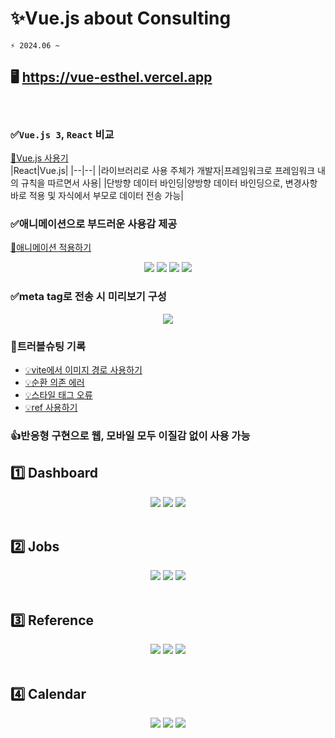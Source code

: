 # ✨Vue.js about Consulting

```git
⚡ 2024.06 ~
```

## 🖥️ https://vue-esthel.vercel.app
<br />

### ✅`Vue.js 3`, `React` 비교
[📝Vue.js 사용기](https://esthel.notion.site/Vue-js-feat-vite-a76ca599a0ea4a72a067bfb0c151ace2?pvs=4)
<br />
|React|Vue.js|
|--|--|
|라이브러리로 사용 주체가 개발자|프레임워크로 프레임워크 내의 규칙을 따르면서 사용|
|단방향 데이터 바인딩|양방향 데이터 바인딩으로, 변경사항 바로 적용 및 자식에서 부모로 데이터 전송 가능|

### ✅애니메이션으로 부드러운 사용감 제공
[📝애니메이션 적용하기](https://esthel.notion.site/e9854590396742e59fa131c75054533e?pvs=4)
<div align='center'>
  <img src='https://github.com/esthel7/vue.js/assets/96722691/120320cc-9533-4681-9845-206e95ec1a65' />
  <img src='https://github.com/esthel7/vue.js/assets/96722691/47e97074-3799-4801-aefa-5e1441775ff2' />
  <img src='https://github.com/esthel7/vue.js/assets/96722691/1373cd0e-3b94-4b0b-a189-98220c0ff0e0' />
  <img src='https://github.com/esthel7/vue.js/assets/96722691/ba7d6544-2c6c-49ae-baf9-f45d5407d156' />
</div>

### ✅meta tag로 전송 시 미리보기 구성
<div align='center'>
  <img src='https://github.com/esthel7/vue.js/assets/96722691/afcad893-a6f1-4b21-a102-453e54c6baee' />
</div>

### 🚨트러블슈팅 기록
- [💡vite에서 이미지 경로 사용하기](https://esthel.notion.site/vite-57a9741374c944d9bd34dd0cbdc0ad31?pvs=4)
- [💡순환 의존 에러](https://esthel.notion.site/e88c17fa3ca445e5a31dd841c7923f38?pvs=4)
- [💡스타일 태그 오류](https://esthel.notion.site/1bc8b641912c48aa929d4c0be07e066f?pvs=4)
- [💡ref 사용하기](https://esthel.notion.site/ref-59f812e9e62849d7b78e7cf78b3c5f60?pvs=4)

### 👍반응형 구현으로 웹, 모바일 모두 이질감 없이 사용 가능

## 1️⃣ Dashboard
<div align='center'>
  <img src='https://github.com/esthel7/vue.js/assets/96722691/1364b622-9c83-48cb-931c-445ef5fe93a1' />
  <img src='https://github.com/esthel7/vue.js/assets/96722691/48286345-2190-4618-939f-3e91e0a3c2c7' />
  <img src='https://github.com/esthel7/vue.js/assets/96722691/57c1031d-6182-4a21-923b-82d9bf278763' />
</div>
<br />

## 2️⃣ Jobs

<div align='center'>
  <img src="https://github.com/esthel7/vue.js/assets/96722691/1dfc66b7-77ee-486b-a0dc-3147b9326989" />
  <img src="https://github.com/esthel7/vue.js/assets/96722691/24e5f13e-068e-4af9-ac2b-13aece7e6560" />
  <img src="https://github.com/esthel7/vue.js/assets/96722691/cf3d4b56-c2f2-406e-a50b-8cacc506245d" />
</div>
<br />

## 3️⃣ Reference

<div align='center'>
  <img src="https://github.com/esthel7/vue.js/assets/96722691/57c4b4fc-ad5f-4474-a31a-93f0a64e13ef" />
  <img src="https://github.com/esthel7/vue.js/assets/96722691/b85f04b3-8aab-4d14-949b-cfbbf9e9ee59" />
  <img src="https://github.com/esthel7/vue.js/assets/96722691/51825518-9846-41cc-9c64-203f2875ad9c" />
</div>
<br />

## 4️⃣ Calendar

<div align='center'>
  <img src="https://github.com/esthel7/vue.js/assets/96722691/209e9721-92ce-47bd-956b-d5ee39422f9f" />
  <img src="https://github.com/esthel7/vue.js/assets/96722691/b0c073bd-423f-462d-947a-252311291577" />
  <img src="https://github.com/esthel7/vue.js/assets/96722691/65a16977-84df-4b2b-9b88-d8955fc3ce4a" />
</div>
<br />
